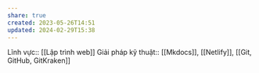 ```yaml
---
share: true
created: 2023-05-26T14:51
updated: 2024-02-29T15:38
---
```

Lĩnh vực:: [[Lập trình web]]
Giải pháp kỹ thuật:: [[Mkdocs]], [[Netlify]], [[Git, GitHub, GitKraken]]